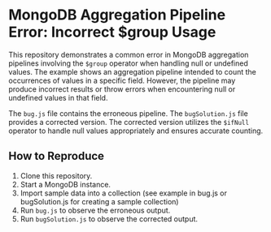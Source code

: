 # MongoDB Aggregation Pipeline Error: Incorrect $group Usage

This repository demonstrates a common error in MongoDB aggregation pipelines involving the `$group` operator when handling null or undefined values.  The example shows an aggregation pipeline intended to count the occurrences of values in a specific field.  However, the pipeline may produce incorrect results or throw errors when encountering null or undefined values in that field.

The `bug.js` file contains the erroneous pipeline. The `bugSolution.js` file provides a corrected version.  The corrected version utilizes the `$ifNull` operator to handle null values appropriately and ensures accurate counting.

## How to Reproduce

1. Clone this repository.
2. Start a MongoDB instance.
3. Import sample data into a collection (see example in bug.js or bugSolution.js for creating a sample collection)
4. Run `bug.js` to observe the erroneous output.
5. Run `bugSolution.js` to observe the corrected output.
